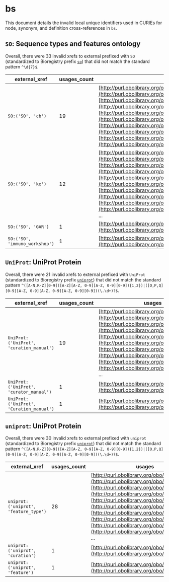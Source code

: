 # bs

This document details the invalid local unique identifiers used in CURIEs
for node, synonym, and definition cross-references in `bs`.


## `SO`: Sequence types and features ontology

Overall, there were 33 invalid
xrefs to external prefixed with `SO` (standardized to Bioregistry
prefix [`so`](https://bioregistry.io/so)) that
did not match the standard pattern `^\d{7}$`.

| external_xref                  |   usages_count | usages                                                                                                                                                                                                                                                                                                                                                                                                                                                                                                    |
|--------------------------------|----------------|-----------------------------------------------------------------------------------------------------------------------------------------------------------------------------------------------------------------------------------------------------------------------------------------------------------------------------------------------------------------------------------------------------------------------------------------------------------------------------------------------------------|
| `SO:('SO', 'cb')`              |             19 | [http://purl.obolibrary.org/obo/SO_0000419](http://purl.obolibrary.org/obo/SO_0000419), [http://purl.obolibrary.org/obo/SO_0001070](http://purl.obolibrary.org/obo/SO_0001070), [http://purl.obolibrary.org/obo/SO_0001072](http://purl.obolibrary.org/obo/SO_0001072), [http://purl.obolibrary.org/obo/SO_0001073](http://purl.obolibrary.org/obo/SO_0001073), [http://purl.obolibrary.org/obo/SO_0001074](http://purl.obolibrary.org/obo/SO_0001074), ...                                               |
| `SO:('SO', 'ke')`              |             12 | [http://purl.obolibrary.org/obo/SO_0000409](http://purl.obolibrary.org/obo/SO_0000409), [http://purl.obolibrary.org/obo/SO_0000839](http://purl.obolibrary.org/obo/SO_0000839), [http://purl.obolibrary.org/obo/SO_0001146](http://purl.obolibrary.org/obo/SO_0001146), [http://purl.obolibrary.org/obo/SO_0100020](http://purl.obolibrary.org/obo/SO_0100020), [http://purl.obolibrary.org/obo/so/subsets/biosapiens#adjacent_to](http://purl.obolibrary.org/obo/so/subsets/biosapiens#adjacent_to), ... |
| `SO:('SO', 'GAR')`             |              1 | [http://purl.obolibrary.org/obo/SO_0000839](http://purl.obolibrary.org/obo/SO_0000839)                                                                                                                                                                                                                                                                                                                                                                                                                    |
| `SO:('SO', 'immuno_workshop')` |              1 | [http://purl.obolibrary.org/obo/so/subsets/biosapiens#variant_of](http://purl.obolibrary.org/obo/so/subsets/biosapiens#variant_of)                                                                                                                                                                                                                                                                                                                                                                        |

## `UniProt`: UniProt Protein

Overall, there were 21 invalid
xrefs to external prefixed with `UniProt` (standardized to Bioregistry
prefix [`uniprot`](https://bioregistry.io/uniprot)) that
did not match the standard pattern `^([A-N,R-Z][0-9]([A-Z][A-Z, 0-9][A-Z, 0-9][0-9]){1,2})|([O,P,Q][0-9][A-Z, 0-9][A-Z, 0-9][A-Z, 0-9][0-9])(\.\d+)?$`.

| external_xref                            |   usages_count | usages                                                                                                                                                                                                                                                                                                                                                                                                                                                      |
|------------------------------------------|----------------|-------------------------------------------------------------------------------------------------------------------------------------------------------------------------------------------------------------------------------------------------------------------------------------------------------------------------------------------------------------------------------------------------------------------------------------------------------------|
| `UniProt:('UniProt', 'curation_manual')` |             19 | [http://purl.obolibrary.org/obo/SO_0001064](http://purl.obolibrary.org/obo/SO_0001064), [http://purl.obolibrary.org/obo/SO_0001066](http://purl.obolibrary.org/obo/SO_0001066), [http://purl.obolibrary.org/obo/SO_0001067](http://purl.obolibrary.org/obo/SO_0001067), [http://purl.obolibrary.org/obo/SO_0001080](http://purl.obolibrary.org/obo/SO_0001080), [http://purl.obolibrary.org/obo/SO_0001083](http://purl.obolibrary.org/obo/SO_0001083), ... |
| `UniProt:('UniProt', 'curator_manual')`  |              1 | [http://purl.obolibrary.org/obo/SO_0001077](http://purl.obolibrary.org/obo/SO_0001077)                                                                                                                                                                                                                                                                                                                                                                      |
| `UniProt:('UniProt', 'Curation_manual')` |              1 | [http://purl.obolibrary.org/obo/SO_0001093](http://purl.obolibrary.org/obo/SO_0001093)                                                                                                                                                                                                                                                                                                                                                                      |

## `uniprot`: UniProt Protein

Overall, there were 30 invalid
xrefs to external prefixed with `uniprot` (standardized to Bioregistry
prefix [`uniprot`](https://bioregistry.io/uniprot)) that
did not match the standard pattern `^([A-N,R-Z][0-9]([A-Z][A-Z, 0-9][A-Z, 0-9][0-9]){1,2})|([O,P,Q][0-9][A-Z, 0-9][A-Z, 0-9][A-Z, 0-9][0-9])(\.\d+)?$`.

| external_xref                         |   usages_count | usages                                                                                                                                                                                                                                                                                                                                                                                                                                                      |
|---------------------------------------|----------------|-------------------------------------------------------------------------------------------------------------------------------------------------------------------------------------------------------------------------------------------------------------------------------------------------------------------------------------------------------------------------------------------------------------------------------------------------------------|
| `uniprot:('uniprot', 'feature_type')` |             28 | [http://purl.obolibrary.org/obo/SO_0000417](http://purl.obolibrary.org/obo/SO_0000417), [http://purl.obolibrary.org/obo/SO_0000418](http://purl.obolibrary.org/obo/SO_0000418), [http://purl.obolibrary.org/obo/SO_0000419](http://purl.obolibrary.org/obo/SO_0000419), [http://purl.obolibrary.org/obo/SO_0000691](http://purl.obolibrary.org/obo/SO_0000691), [http://purl.obolibrary.org/obo/SO_0000725](http://purl.obolibrary.org/obo/SO_0000725), ... |
| `uniprot:('uniprot', 'curation')`     |              1 | [http://purl.obolibrary.org/obo/SO_0001091](http://purl.obolibrary.org/obo/SO_0001091)                                                                                                                                                                                                                                                                                                                                                                      |
| `uniprot:('uniprot', 'feature')`      |              1 | [http://purl.obolibrary.org/obo/SO_0100020](http://purl.obolibrary.org/obo/SO_0100020)                                                                                                                                                                                                                                                                                                                                                                      |

